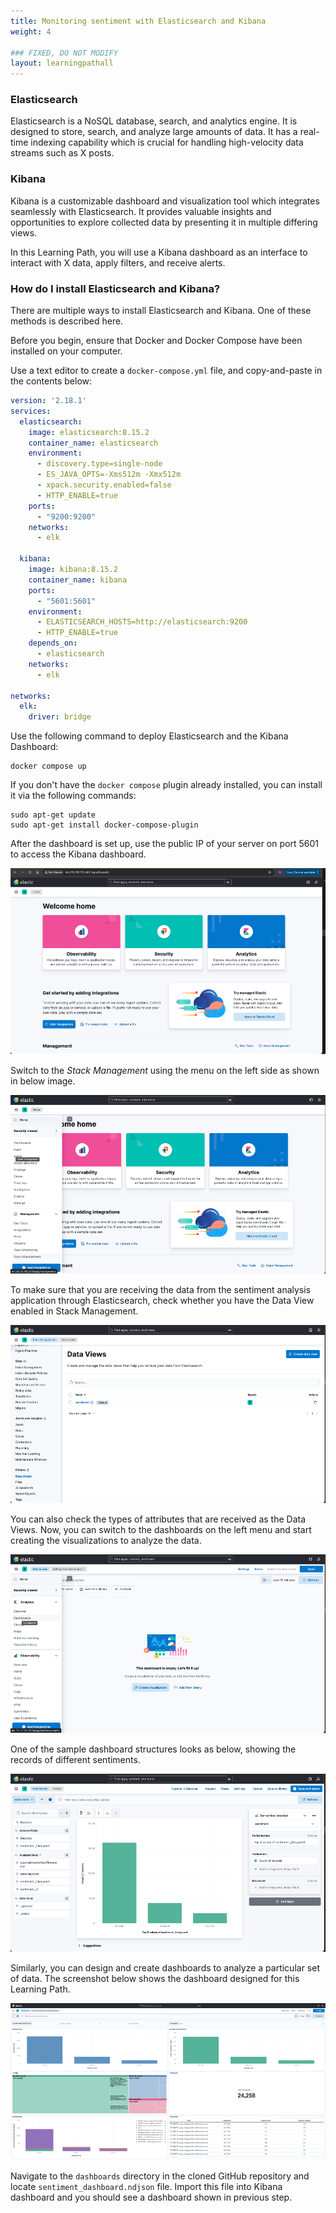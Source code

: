 ```yaml
---
title: Monitoring sentiment with Elasticsearch and Kibana
weight: 4

### FIXED, DO NOT MODIFY
layout: learningpathall
---
```


### Elasticsearch

Elasticsearch is a NoSQL database, search, and analytics engine. It is designed to store, search, and analyze large amounts of data. It has a real-time indexing capability which is crucial for handling high-velocity data streams such as X posts. 

### Kibana

Kibana is a customizable dashboard and visualization tool which integrates seamlessly with Elasticsearch. It provides valuable insights and opportunities to explore collected data by presenting it in multiple differing views. 

In this Learning Path, you will use a Kibana dashboard as an interface to interact with X data, apply filters, and receive alerts. 

### How do I install Elasticsearch and Kibana?

There are multiple ways to install Elasticsearch and Kibana. One of these methods is described here.

Before you begin, ensure that Docker and Docker Compose have been installed on your computer. 

Use a text editor to create a `docker-compose.yml` file, and copy-and-paste in the contents below:

```yml
version: '2.18.1'
services:
  elasticsearch:
    image: elasticsearch:8.15.2
    container_name: elasticsearch
    environment:
      - discovery.type=single-node
      - ES_JAVA_OPTS=-Xms512m -Xmx512m
      - xpack.security.enabled=false
      - HTTP_ENABLE=true
    ports:
      - "9200:9200"
    networks:
      - elk

  kibana:
    image: kibana:8.15.2
    container_name: kibana
    ports:
      - "5601:5601"
    environment:
      - ELASTICSEARCH_HOSTS=http://elasticsearch:9200
      - HTTP_ENABLE=true
    depends_on:
      - elasticsearch
    networks:
      - elk

networks:
  elk:
    driver: bridge
```

Use the following command to deploy Elasticsearch and the Kibana Dashboard:

```console
docker compose up
```
If you don't have the `docker compose` plugin already installed, you can install it via the following commands:

```Note
sudo apt-get update
sudo apt-get install docker-compose-plugin
```

After the dashboard is set up, use the public IP of your server on port 5601 to access the Kibana dashboard.

![kibana #center](_images/kibana.png "Figure 2: Kibana Dashboard Setup.")

Switch to the *Stack Management* using the menu on the left side as shown in below image.

![kibana-data #center](_images/Kibana-data.png "Figure 3: Switch to Stack Management.")

To make sure that you are receiving the data from the sentiment analysis application through Elasticsearch, check whether you have the Data View enabled in Stack Management.

![kibana-sentiment #center](_images/Kibana-sentiment.png "Figure 4: Create and Manage Data Views.")

You can also check the types of attributes that are received as the Data Views. Now, you can switch to the dashboards on the left menu and start creating the visualizations to analyze the data.

![kibana-dashboard1 #center](_images/Kibana-dashboard1.png "Figure 5: Dashboards on Left Menu." )

One of the sample dashboard structures looks as below, showing the records of different sentiments.

![kibana-dashboard2 #center](_images/Kibana-dashboard2.png "Figure 6: Sample Dashboard Structure." )

Similarly, you can design and create dashboards to analyze a particular set of data. The screenshot below shows the dashboard designed for this Learning Path.

![kibana-dashboard3 #center](_images/Kibana-dashboard3.png "Figure 7: Dashboard for this Learning Path.")

Navigate to the `dashboards` directory in the cloned GitHub repository and locate `sentiment_dashboard.ndjson` file. Import this file into Kibana dashboard and you should see a dashboard shown in previous step.